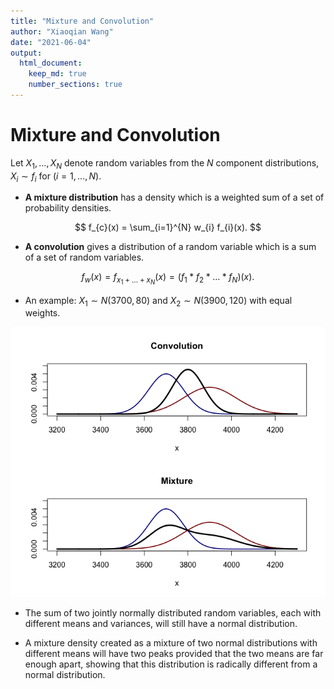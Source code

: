 ```yaml
---
title: "Mixture and Convolution"
author: "Xiaoqian Wang"
date: "2021-06-04"
output: 
  html_document:
    keep_md: true
    number_sections: true
---
```




# Mixture and Convolution

Let $X_{1}, \ldots, X_{N}$ denote random variables from the $N$ component distributions, $X_{i} \sim f_i$ for $(i=1,\ldots,N)$.

- **A mixture distribution** has a density which is a weighted sum of a set of probability densities.

$$
f_{c}(x) = \sum_{i=1}^{N} w_{i} f_{i}(x).
$$

- **A convolution** gives a distribution of a random variable which is a sum of a set of random variables.

$$
f_w (x) = f_{x_1 + \ldots + x_N} (x) = (f_1*f_2*\ldots*f_N)(x).
$$

- An example: $X_1 \sim N(3700, 80)$ and $X_2 \sim N(3900, 120)$ with equal weights.

![](mixture_convolution_files/figure-html/DiscreteExample-1.png)<!-- -->

- The sum of two jointly normally distributed random variables, each with different means and variances, will still have a normal distribution.

- A mixture density created as a mixture of two normal distributions with different means will have two peaks provided that the two means are far enough apart, showing that this distribution is radically different from a normal distribution.

